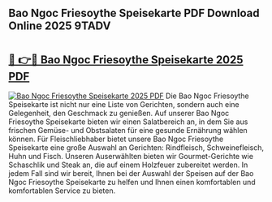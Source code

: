 ## Bao Ngoc Friesoythe Speisekarte PDF Download Online 2025 9TADV

# <h2><a href="http://gcb2zu.nevu.top/?p=Bao+Ngoc+Friesoythe+Speisekarte">🔗 👉🔴 Bao Ngoc Friesoythe Speisekarte 2025 PDF</a></h2>

[![Bao Ngoc Friesoythe Speisekarte 2025 PDF](https://i.imgur.com/dBaPXMq.png)](http://gcb2zu.nevu.top/?p=Bao+Ngoc+Friesoythe+Speisekarte)
Die Bao Ngoc Friesoythe Speisekarte ist nicht nur eine Liste von Gerichten, sondern auch eine Gelegenheit, den Geschmack zu genießen. Auf unserer Bao Ngoc Friesoythe Speisekarte bieten wir einen Salatbereich an, in dem Sie aus frischen Gemüse- und Obstsalaten für eine gesunde Ernährung wählen können. Für Fleischliebhaber bietet unsere Bao Ngoc Friesoythe Speisekarte eine große Auswahl an Gerichten: Rindfleisch, Schweinefleisch, Huhn und Fisch. Unseren Auserwählten bieten wir Gourmet-Gerichte wie Schaschlik und Steak an, die auf einem Holzfeuer zubereitet werden. In jedem Fall sind wir bereit, Ihnen bei der Auswahl der Speisen auf der Bao Ngoc Friesoythe Speisekarte zu helfen und Ihnen einen komfortablen und komfortablen Service zu bieten.
